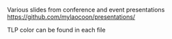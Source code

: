 Various slides from conference and event presentations
https://github.com/mylaocoon/presentations/

TLP color can be found in each file 
